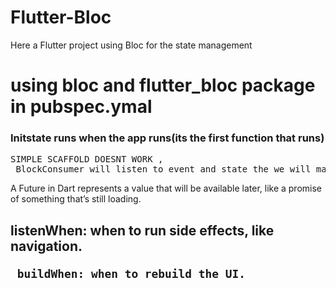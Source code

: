 # Flutter-Bloc
Here a Flutter project using Bloc for the state management

<h1>using bloc and flutter_bloc package in pubspec.ymal</h1>

<h3>Initstate runs when the app runs(its the first function that runs) </h3>

<pre>SIMPLE SCAFFOLD DOESNT WORK ,
 BlockConsumer will listen to event and state the we will maintain in home.dart</pre>
 <p>A Future in Dart represents a value that will be available later, like a promise of something that’s still loading.</p>
 <h2>listenWhen: when to run side effects, like navigation.

     buildWhen: when to rebuild the UI.

</h2>